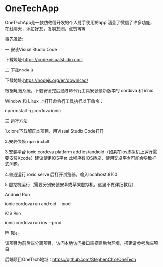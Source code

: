 # OneTechApp

OneTechApp是一款仿微信开发的个人练手使用的app 涵盖了微信了许多功能，在线聊天，添加好友，发朋友圈，点赞等等

事先准备:

一.安装Visual Studio Code 

下载地址:https://code.visualstudio.com

二.下载node.js

下载地址:https://nodejs.org/en/download/

根据电脑系统，下载安装完后通过命令行工具安装最新版本的 cordova 和 ionic 

Window 和 Linux 上打开命令行工具执行以下命令：

npm install -g cordova ionic

三.运行方法

1.clone下载解压本项目，用Visual Studio Code打开

2.安装依赖 npm install

3.安装平台 ionic cordova platform add ios/android（如果在ios虚拟机上运行需要安装Xcode）建议使用IOS平台,此程序有IOS适应，使用安卓平台可能会导致样式问题。

4.普通运行 ionic serve 后打开浏览器，输入localhost:8100

5.虚拟机运行（需要分别安装安卓或苹果虚拟机，这里不做详细教程）

Android Run 

ionic cordova run android --prod

iOS Run 

ionic cordova run ios --prod

四.提示

该项目为前后端分离项目，访问本地访问接口需搭建后台环境，搭建请参考后端项目

后端项目OneTech地址：https://github.com/StephenChio/OneTech
